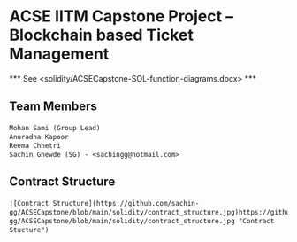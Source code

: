 ACSE IITM Capstone Project – Blockchain based Ticket Management
===============================================================

*** See <solidity/ACSECapstone-SOL-function-diagrams.docx> ***
## Team Members
    Mohan Sami (Group Lead)
    Anuradha Kapoor
    Reema Chhetri
    Sachin Ghewde (SG) - <sachingg@hotmail.com>

## Contract Structure
    ![Contract Structure](https://github.com/sachin-gg/ACSECapstone/blob/main/solidity/contract_structure.jpg)https://github.com/sachin-gg/ACSECapstone/blob/main/solidity/contract_structure.jpg "Contract Stucture")
